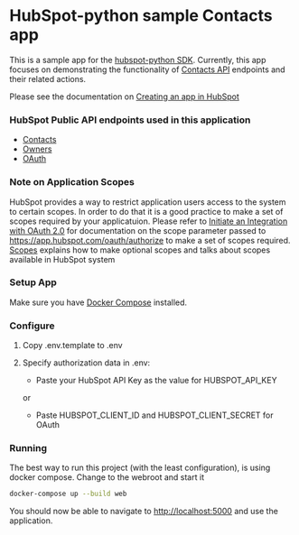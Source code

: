 # HubSpot-python sample Contacts app

This is a sample app for the [hubspot-python SDK](../../../../). Currently, this app focuses on demonstrating the functionality of [Contacts API](https://developers.hubspot.com/docs/crm/contacts) endpoints and their related actions.

Please see the documentation on [Creating an app in HubSpot](https://developers.hubspot.com/docs/creating-an-app)

### HubSpot Public API endpoints used in this application

  - [Contacts](https://developers.hubspot.com/docs/crm/contacts)
  - [Owners](https://developers.hubspot.com/docs/crm/owners)
  - [OAuth](https://developers.hubspot.com/docs/working-with-oauth)

### Note on Application Scopes

HubSpot provides a way to restrict application users access to the system to certain scopes. In order to do that it is a good practice to make a set of scopes required by your applicatuion.
Please refer to [Initiate an Integration with OAuth 2.0](https://developers.hubspot.com/docs/methods/oauth2/initiate-oauth-integration) for documentation on the scope parameter passed to https://app.hubspot.com/oauth/authorize to make a set of scopes required. [Scopes](https://developers.hubspot.com/docs/methods/oauth2/initiate-oauth-integration#scopes) explains how to make optional scopes and talks about scopes available in HubSpot system

### Setup App

Make sure you have [Docker Compose](https://docs.docker.com/compose/) installed.

### Configure

1. Copy .env.template to .env
2. Specify authorization data in .env:

    - Paste your HubSpot API Key as the value for HUBSPOT_API_KEY

    or

    - Paste HUBSPOT_CLIENT_ID and HUBSPOT_CLIENT_SECRET for OAuth

### Running

The best way to run this project (with the least configuration), is using docker compose.  Change to the webroot and start it

```bash
docker-compose up --build web
```
You should now be able to navigate to [http://localhost:5000](http://localhost:5000) and use the application.
